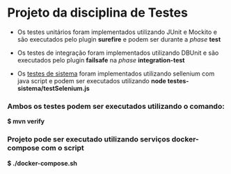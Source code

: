 # Projeto da disciplina de Testes

* Os testes unitários foram implementados utilizando JUnit e Mockito e 
são executados pelo plugin **surefire** e podem ser durante 
a *phase* **test** 


* Os testes de integração foram implementados utilizando DBUnit e são 
executados pelo plugin **failsafe** na *phase* **integration-test**



* Os [testes de sistema](https://github.com/marcondesnjr/testes-20221-projeto/tree/master/testes-sistema) 
foram implementados utilizando sellenium com java script e podem ser
executados utilizando **node testes-sistema/testSelenium.js**


### Ambos os testes podem ser executados utilizando o comando:

**$ mvn verify**

### Projeto pode ser executado utilizando serviços docker-compose com o script
**$ ./docker-compose.sh**
